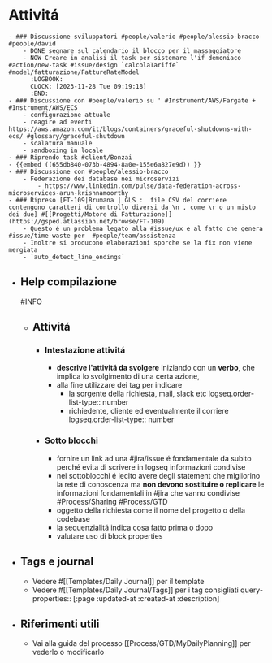 # Attivitá
	- ### Discussione sviluppatori #people/valerio #people/alessio-bracco #people/david
		- DONE segnare sul calendario il blocco per il massaggiatore
		- NOW Creare in analisi il task per sistemare l'if demoniaco #action/new-task #issue/design `calcolaTariffe` #model/fatturazione/FattureRateModel
		  :LOGBOOK:
		  CLOCK: [2023-11-28 Tue 09:19:18]
		  :END:
	- ### Discussione con #people/valerio su ' #Instrument/AWS/Fargate + #Instrument/AWS/ECS
		- configurazione attuale
		- reagire ad eventi https://aws.amazon.com/it/blogs/containers/graceful-shutdowns-with-ecs/ #glossary/graceful-shutdown
		- scalatura manuale
		- sandboxing in locale
	- ### Riprendo task #client/Bonzai
	- {{embed ((655db840-073b-4894-8a0e-155e6a827e9d)) }}
	- ### Discussione con #people/alessio-bracco
		- Federazione dei database nei microservizi
			- https://www.linkedin.com/pulse/data-federation-across-microservices-arun-krishnamoorthy
	- ### Ripreso [FT-109|Brumana | GLS :  file CSV del corriere contengono caratteri di controllo diversi da \n , come \r o un misto dei due] #[[Progetti/Motore di Fatturazione]] (https://gsped.atlassian.net/browse/FT-109)
		- Questo é un problema legato alla #issue/ux e al fatto che genera #issue/time-waste per  #people/team/assistenza
		- Inoltre si producono elaborazioni sporche se la fix non viene mergiata
		- `auto_detect_line_endings`
- ## Help compilazione
  #INFO
	- ## Attivitá
		- ### Intestazione attivitá
			- **descrive l'attivitá da svolgere** iniziando con un **verbo**, che implica lo svolgimento di una certa azione,
			- alla fine utilizzare dei tag per indicare
				- la sorgente della richiesta, mail, slack etc
				  logseq.order-list-type:: number
				- richiedente, cliente ed eventualmente il corriere
				  logseq.order-list-type:: number
		- ### Sotto blocchi
			- fornire un link ad una #jira/issue é fondamentale da subito perché evita di scrivere in logseq informazioni condivise
			- nei sottoblocchi é lecito avere degli statement che migliorino la rete di conoscenza ma **non devono sostituire o replicare** le informazioni fondamentali in #jira che vanno condivise #Process/Sharing #Process/GTD
			- oggetto della richiesta come il nome del progetto o della codebase
			- la sequenzialitá indica cosa fatto prima o dopo
			- valutare uso di block properties
- ## Tags e journal
	- Vedere #[[Templates/Daily Journal]] per il template
	- Vedere #[[Templates/Daily Journal/Tags]] per i tag consigliati
	  query-properties:: [:page :updated-at :created-at :description]
- ## Riferimenti utili
	- Vai alla guida del processo [[Process/GTD/MyDailyPlanning]] per vederlo o modificarlo